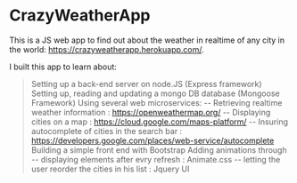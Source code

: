 # CrazyWeatherApp

This is a JS web app to find out about the weather in realtime of any city in the world: https://crazyweatherapp.herokuapp.com/.

I built this app to learn about:
> Setting up a back-end server on node.JS (Express framework)  
> Setting up, reading and updating a mongo DB database (Mongoose Framework)
> Using several web microservices: 
  -- Retrieving realtime weather information : https://openweathermap.org/ 
  -- Displaying cities on a map : https://cloud.google.com/maps-platform/
  -- Insuring autocomplete of cities in the search bar : https://developers.google.com/places/web-service/autocomplete
> Building a simple front end with Bootstrap 
> Adding animations through 
  -- displaying elements after evry refresh : Animate.css
  -- letting the user reorder the cities in his list : Jquery UI
